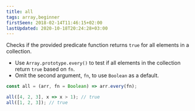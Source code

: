 ```yaml
---
title: all
tags: array,beginner
firstSeen: 2018-02-14T11:46:15+02:00
lastUpdated: 2020-10-18T20:24:28+03:00
---
```


Checks if the provided predicate function returns `true` for all elements in a collection.

- Use `Array.prototype.every()` to test if all elements in the collection return `true` based on `fn`.
- Omit the second argument, `fn`, to use `Boolean` as a default.

```js
const all = (arr, fn = Boolean) => arr.every(fn);
```

```js
all([4, 2, 3], x => x > 1); // true
all([1, 2, 3]); // true
```
